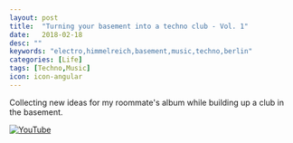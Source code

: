 ```yaml
---
layout: post
title:  "Turning your basement into a techno club - Vol. 1"
date:   2018-02-18
desc: ""
keywords: "electro,himmelreich,basement,music,techno,berlin"
categories: [Life]
tags: [Techno,Music]
icon: icon-angular
---
```


Collecting new ideas for my roommate's album while building up a club in the basement.

[![YouTube](https://img.youtube.com/vi/gC7PjsodGAM/0.jpg)](https://www.youtube.com/watch?v=gC7PjsodGAM)
